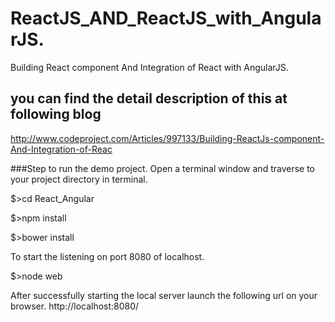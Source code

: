 # ReactJS_AND_ReactJS_with_AngularJS.
Building React component And Integration of React with AngularJS.
## you can find the detail description of this at following blog 

http://www.codeproject.com/Articles/997133/Building-ReactJs-component-And-Integration-of-Reac

###Step to run the demo project.
Open a terminal window and traverse to your project directory in terminal.

$>cd React_Angular

$>npm install

$>bower install

To start the listening on port 8080 of localhost.

$>node web

After successfully starting the local server launch the following url on your browser.
http://localhost:8080/
